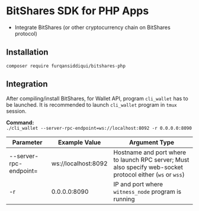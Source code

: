 # BitShares SDK for PHP Apps

* Integrate BitShares (or other cryptocurrency chain on BitShares protocol)


## Installation

`composer require furqansiddiqui/bitshares-php`

## Integration

After compiling/install BitShares, for Wallet API, program `cli_wallet` has to be launched. 
It is recommended to launch `cli_wallet` program in `tmux` session.  

**Command:**  
`./cli_wallet --server-rpc-endpoint=ws://localhost:8092 -r 0.0.0.0:8090`

Parameter | Example Value | Argument Type
--- | --- | ---
--server-rpc-endpoint= | ws://localhost:8092 | Hostname and port where to launch RPC server; Must also specify web-socket protocol either (`ws` or `wss`)
-r | 0.0.0.0:8090 | IP and port where `witness_node` program is running

